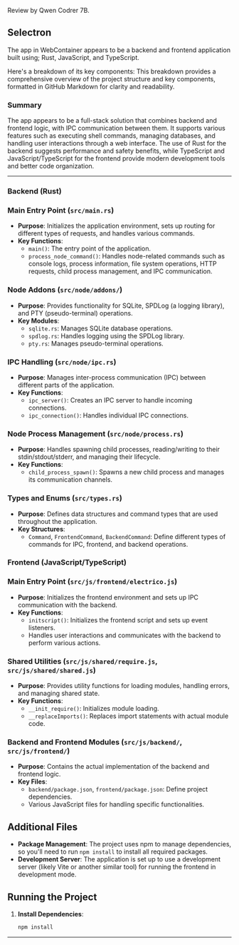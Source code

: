 Review by Qwen Codrer 7B.

## Selectron

The app in WebContainer appears to be a backend and frontend application built using;
  Rust, JavaScript, and TypeScript. 
  
  Here's a breakdown of its key components: This breakdown provides a comprehensive overview
 of the project structure and key components, formatted in GitHub Markdown for clarity and readability.

### Summary

The app appears to be a full-stack solution that combines backend and frontend logic,
 with IPC communication between them. It supports various features such as executing
 shell commands, managing databases, and handling user interactions through a web interface.
 The use of Rust for the backend suggests performance and safety benefits, while 
 TypeScript and JavaScript/TypeScript for the frontend provide modern development tools
 and better code organization.

---

### Backend (Rust)

### Main Entry Point (`src/main.rs`)
- **Purpose**: Initializes the application environment, sets up routing for different types of requests, and handles various commands.
- **Key Functions**:
  - `main()`: The entry point of the application.
  - `process_node_command()`: Handles node-related commands such as console logs, process information, file system operations, HTTP requests, child process management, and IPC communication.

### Node Addons (`src/node/addons/`)
- **Purpose**: Provides functionality for SQLite, SPDLog (a logging library), and PTY (pseudo-terminal) operations.
- **Key Modules**:
  - `sqlite.rs`: Manages SQLite database operations.
  - `spdlog.rs`: Handles logging using the SPDLog library.
  - `pty.rs`: Manages pseudo-terminal operations.

### IPC Handling (`src/node/ipc.rs`)
- **Purpose**: Manages inter-process communication (IPC) between different parts of the application.
- **Key Functions**:
  - `ipc_server()`: Creates an IPC server to handle incoming connections.
  - `ipc_connection()`: Handles individual IPC connections.

### Node Process Management (`src/node/process.rs`)
- **Purpose**: Handles spawning child processes, reading/writing to their stdin/stdout/stderr, and managing their lifecycle.
- **Key Functions**:
  - `child_process_spawn()`: Spawns a new child process and manages its communication channels.

### Types and Enums (`src/types.rs`)
- **Purpose**: Defines data structures and command types that are used throughout the application.
- **Key Structures**:
  - `Command`, `FrontendCommand`, `BackendCommand`: Define different types of commands for IPC, frontend, and backend operations.

### Frontend (JavaScript/TypeScript)

### Main Entry Point (`src/js/frontend/electrico.js`)
- **Purpose**: Initializes the frontend environment and sets up IPC communication with the backend.
- **Key Functions**:
  - `initscript()`: Initializes the frontend script and sets up event listeners.
  - Handles user interactions and communicates with the backend to perform various actions.

### Shared Utilities (`src/js/shared/require.js`, `src/js/shared/shared.js`)
- **Purpose**: Provides utility functions for loading modules, handling errors, and managing shared state.
- **Key Functions**:
  - `__init_require()`: Initializes module loading.
  - `__replaceImports()`: Replaces import statements with actual module code.

### Backend and Frontend Modules (`src/js/backend/`, `src/js/frontend/`)
- **Purpose**: Contains the actual implementation of the backend and frontend logic.
- **Key Files**:
  - `backend/package.json`, `frontend/package.json`: Define project dependencies.
  - Various JavaScript files for handling specific functionalities.

## Additional Files
- **Package Management**: The project uses npm to manage dependencies, so you'll need to run `npm install` to install all required packages.
- **Development Server**: The application is set up to use a development server (likely Vite or another similar tool) for running the frontend in development mode.

## Running the Project
1. **Install Dependencies**:
   ```sh
   npm install


---
